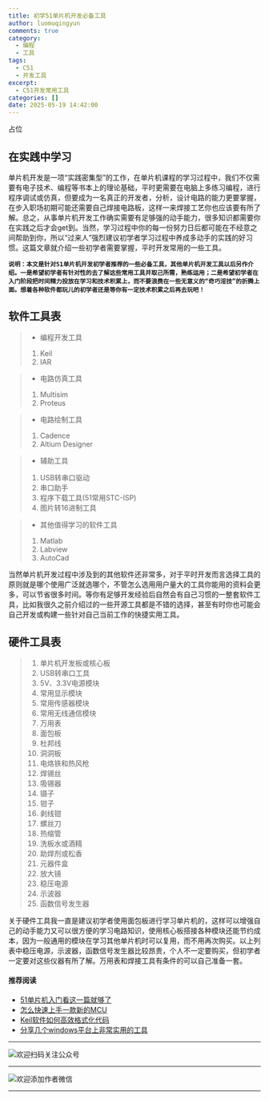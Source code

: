 ```yaml
---
title: 初学51单片机开发必备工具
author: luomuqingyun
comments: true
category:
  - 编程
  - 工具
tags:
  - C51
  - 开发工具
excerpt:
  - C51开发常用工具
categories: []
date: 2025-05-19 14:42:00
---
```

占位
## 在实践中学习
单片机开发是一项“实践密集型”的工作，在单片机课程的学习过程中，我们不仅需要有电子技术、编程等书本上的理论基础，平时更需要在电脑上多练习编程，进行程序调试或仿真，但要成为一名真正的开发者，分析，设计电路的能力更要掌握，在步入职场初期可能还需要自己焊接电路板，这样一来焊接工艺你也应该要有所了解。总之，从事单片机开发工作确实需要有足够强的动手能力，很多知识都需要你在实践之后才会get到。当然，学习过程中你的每一份努力日后都可能在不经意之间帮助到你，所以“过来人”强烈建议初学者学习过程中养成多动手的实践的好习惯。这篇文章就介绍一些初学者需要掌握，平时开发常用的一些工具。   

**`
说明：本文是针对51单片机开发初学者推荐的一些必备工具，其他单片机开发工具以后另作介绍。一是希望初学者有针对性的去了解这些常用工具并取己所需，熟练运用；二是希望初学者在入门阶段把时间精力投放在学习和技术积累上，而不要浪费在一些无意义的“奇巧淫技”的折腾上面。想着各种软件都玩儿的初学者还是等你有一定技术积累之后再去玩吧！
`**
## 软件工具表
> - 编程开发工具
>1. Keil
>2. IAR

> - 电路仿真工具
> 1. Multisim 
> 2. Proteus

> - 电路绘制工具
> 1. Cadence 
> 2. Altium Designer

> - 辅助工具
> 1. USB转串口驱动
> 1. 串口助手
> 2. 程序下载工具(51常用STC-ISP)
> 2. 图片转16进制工具

> - 其他值得学习的软件工具
> 1. Matlab  
> 2. Labview   
> 3. AutoCad   

当然单片机开发过程中涉及到的其他软件还非常多，对于平时开发而言选择工具的原则就是哪个使用广泛就选哪个，不管怎么选用用户量大的工具你能用的资料会更多，可以节省很多时间。等你有足够开发经验后自然会有自己习惯的一整套软件工具，比如我很久之前介绍过的一些开源工具都是不错的选择，甚至有时你也可能会自己开发或构建一些针对自己当前工作的快捷实用工具。

## 硬件工具表
>1. 单片机开发板或核心板
>1. USB转串口工具
>1. 5V、3.3V电源模块
>1. 常用显示模块
>1. 常用传感器模块
>1. 常用无线通信模块
>1. 万用表
>2. 面包板
>1. 杜邦线  
>1. 洞洞板
>1. 电烙铁和热风枪  
>1. 焊锡丝
>1. 吸锡器
>1. 镊子
>1. 钳子
>1. 剥线钳
>1. 螺丝刀
>1. 热缩管
>1. 洗板水或酒精
>1. 助焊剂或松香
>1. 元器件盒
>1. 放大镜
>1. 稳压电源
>1. 示波器
>1. 函数信号发生器

关于硬件工具我一直是建议初学者使用面包板进行学习单片机的，这样可以增强自己的动手能力又可以很方便的学习电路知识，使用核心板搭接各种模块还能节约成本，因为一般通用的模块在学习其他单片机时可以复用，而不用再次购买。以上列表中稳压电源，示波器，函数信号发生器比较昂贵，个人不一定要购买，但初学者一定要对这些仪器有所了解。万用表和焊接工具有条件的可以自己准备一套。

#### 推荐阅读
- [51单片机入门看这一篇就够了](https://mp.weixin.qq.com/s?__biz=MzI1OTQ4MTg4Ng==&mid=2247485523&idx=1&sn=b7fcd1b86e2467d6f03b1a520c39bb06&chksm=ea790022dd0e893452c4994fa16d63111b16d9878c303712f695b58b7af360b7b18c1ed4b201&token=1711068967&lang=zh_CN#rd)
- [怎么快速上手一款新的MCU](https://mp.weixin.qq.com/s?__biz=MzI1OTQ4MTg4Ng==&mid=2247485581&idx=1&sn=b36e6536717774f7931c7aa93d5b237a&chksm=ea7900fcdd0e89ea0db13737720edc996fcb3fdbab3e43b4a92316240ac66d4b5a8bf9a07e78&token=466212876&lang=zh_CN#rd)
- [Keil软件如何高效格式化代码](https://mp.weixin.qq.com/s?__biz=MzI1OTQ4MTg4Ng==&mid=2247485572&idx=1&sn=17cefa35d9d660083d419a7e9b6db6f7&chksm=ea7900f5dd0e89e35b65ba26354cc69ad24f686d8e18abd34e0932567a9345e8c9ed653eee6b&token=1711068967&lang=zh_CN#rd)
- [分享几个windows平台上非常实用的工具](https://mp.weixin.qq.com/s?__biz=MzI1OTQ4MTg4Ng==&mid=2247485420&idx=2&sn=728ca4abbadf7caf51c392e7d7045cbe&chksm=ea790f9ddd0e868b9fa162c80db1876199845f387bbe851c8d38a4e8412329ae635916c13cfb&token=1711068967&lang=zh_CN#rd)


----
![欢迎扫码关注公众号](https://files.mdnice.com/user/38598/659b642c-fcce-4f9c-becc-038eadd2c655.jpg)

----
![欢迎添加作者微信](https://files.mdnice.com/user/38598/37e7b97e-a5c7-44d1-9e48-bbe22ab3141d.jpg)

----
